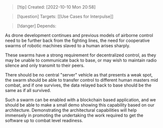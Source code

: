 >[!tip] Created: [2022-10-10 Mon 20:58]

>[!question] Targets: [[Use Cases for Interpulse]]

>[!danger] Depends: 

As drone development continues and previous models of airborne control need to be further back from the fighting lines, the need for cooperative swarms of robotic machines slaved to a human arises sharply.

These swarms have a strong requirement for decentralized control, as they may be unable to communicate back to base, or may wish to maintain radio silence and only transmit to their peers.

There should be no central "server" vehicle as that presents a weak spot, the swarm should be able to transfer control to different human masters mid combat, and if one survives, the data relayed back to base should be the same as if all survived.

Such a swarm can be enabled with a blockchain based application, and we should be able to make a small demo showing this capability based on our architecture.  Demonstrating the architectural capabilities will help immensely in promoting the undertaking the work required to get the software up to combat level readiness.